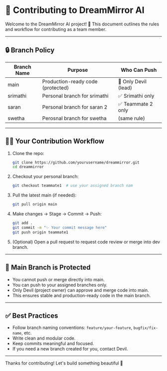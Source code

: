 # 🤝 Contributing to DreamMirror AI

Welcome to the DreamMirror AI project! 🌙 This document outlines the rules and workflow for contributing as a team member.

---

## 🔒 Branch Policy

| Branch Name | Purpose                            | Who Can Push         |
|-------------|------------------------------------|----------------------|
| main        | Production-ready code (protected)  | 🔐 Only Devil (lead) |
| srimathi    | Personal branch for srimathi       | ✅ Srimathi only     |
| saran       | Personal branch for saran 2        | ✅ Teammate 2 only   |
| swetha      | Perosnal branch for swetha         | (same rule)          |

---

## 🧑‍💻 Your Contribution Workflow

1. Clone the repo:

   ```bash
   git clone https://github.com/yourusername/dreammirror.git
   cd dreammirror
   ```

2. Checkout your personal branch:

   ```bash
   git checkout teammate1  # use your assigned branch nam
   ```

3. Pull the latest main (if needed):

   ```bash
   git pull origin main
   ```

4. Make changes → Stage → Commit → Push:

   ```bash
   git add .
   git commit -m "✨ Your commit message here"
   git push origin teammate1
   ```

5. (Optional) Open a pull request to request code review or merge into dev branch.

---

## 🔐 Main Branch is Protected

- You cannot push or merge directly into main.
- You can push to your assigned branches only.
- Only Devil (project owner) can approve and merge code into main.
- This ensures stable and production-ready code in the main branch.

---

## ✅ Best Practices

- Follow branch naming conventions: `feature/your-feature`, `bugfix/fix-name`, etc.
- Write clean and modular code.
- Keep commits meaningful and focused.
- If you need a new branch created for you, contact Devil.

---

Thanks for contributing! Let's build something beautiful 🌌
